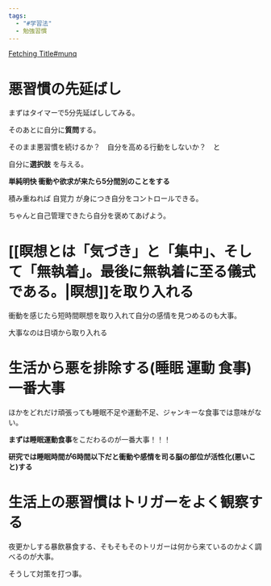 ```yaml
---
tags:
  - "#学習法"
  - 勉強習慣
---
```

[Fetching Title#munq](https://www.youtube.com/watch?v=TT-QNm55XEI)
# 悪習慣の先延ばし

まずはタイマーで5分先延ばししてみる。

そのあとに自分に**質問**する。

そのまま悪習慣を続けるか？　自分を高める行動をしないか？　と

自分に**選択肢** を与える。

**単純明快 衝動や欲求が来たら5分間別のことをする**

積み重ねれば 自覚力 が身につき自分をコントロールできる。

ちゃんと自己管理できたら自分を褒めてあげよう。

# [[瞑想とは「気づき」と「集中」、そして「無執着」。最後に無執着に至る儀式である。|瞑想]]を取り入れる
衝動を感じたら短時間瞑想を取り入れて自分の感情を見つめるのも大事。

大事なのは日頃から取り入れる 

# 生活から悪を排除する(睡眠 運動 食事) 一番大事 

ほかをどれだけ頑張っても睡眠不足や運動不足、ジャンキーな食事では意味がない。

**まずは睡眠運動食事**をこだわるのが一番大事！！！

**研究では睡眠時間が6時間以下だと衝動や感情を司る脳の部位が活性化(悪いこと)する**

# 生活上の悪習慣はトリガーをよく観察する

夜更かしする暴飲暴食する、そもそもそのトリガーは何から来ているのかよく調べるのが大事。

そうして対策を打つ事。
